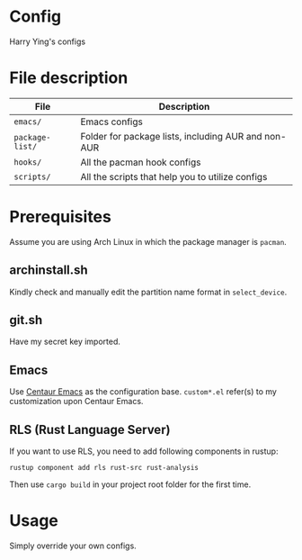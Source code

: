 # Config
Harry Ying's configs

# File description
File | Description
--- | ---
`emacs/` | Emacs configs
`package-list/` | Folder for package lists, including AUR and non-AUR
`hooks/` | All the pacman hook configs
`scripts/` | All the scripts that help you to utilize configs

# Prerequisites
Assume you are using Arch Linux in which the package manager is `pacman`.
## archinstall.sh
Kindly check and manually edit the partition name format in `select_device`.
## git.sh
Have my secret key imported.
## Emacs
Use [Centaur Emacs](https://github.com/seagle0128/.emacs.d) as the configuration
base.
`custom*.el` refer(s) to my customization upon Centaur Emacs.
## RLS (Rust Language Server)
If you want to use RLS, you need to add following components in rustup:
```
rustup component add rls rust-src rust-analysis
```
Then use `cargo build` in your project root folder for the first time.

# Usage
Simply override your own configs.
